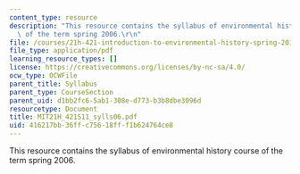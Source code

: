```yaml
---
content_type: resource
description: "This resource contains the syllabus of environmental history course\
  \ of the term spring 2006.\r\n"
file: /courses/21h-421-introduction-to-environmental-history-spring-2011/416217bb36ffc75618fff1b624764ce8_MIT21H_421S11_sylls06.pdf
file_type: application/pdf
learning_resource_types: []
license: https://creativecommons.org/licenses/by-nc-sa/4.0/
ocw_type: OCWFile
parent_title: Syllabus
parent_type: CourseSection
parent_uid: d1bb2fc6-5ab1-308e-d773-b3b8dbe3096d
resourcetype: Document
title: MIT21H_421S11_sylls06.pdf
uid: 416217bb-36ff-c756-18ff-f1b624764ce8
---
```

This resource contains the syllabus of environmental history course of the term spring 2006.

